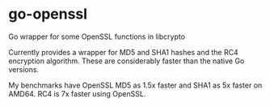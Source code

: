 go-openssl
==========

Go wrapper for some OpenSSL functions in libcrypto

Currently provides a wrapper for MD5 and SHA1 hashes and the RC4
encryption algorithm. These are considerably faster than the native Go
versions.

My benchmarks have OpenSSL MD5 as 1.5x faster and SHA1 as 5x
faster on AMD64. RC4 is 7x faster using OpenSSL.

